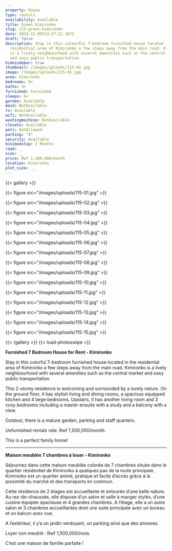```yaml
---
property: House
type: rentals
availability: Available
title: Green Kimironko
slug: 115-green-kimironko
date: 2019-12-09T13:27:22.167Z
draft: false
description: Stay in this colourful 7-bedroom furnished house located in the
  residential area of Kimironko a few steps away from the main road. Kimironko
  is a lively neighbourhood with several amenities such as the central market
  and easy public transportation.
hidesidebar: true
thumbnail: /images/uploads/115-01.jpg
image: /images/uploads/115-01.jpg
area: Kimironko
bedrooms: 6+
baths: 4+
furnished: Furnished
sleeps: 6+
garden: Available
maid: NotAvailable
tv: Available
wifi: NotAvailable
washingmachine: NotAvailable
closets: Available
pets: NotAllowed
parking: "4"
security: Available
minimumstay: 3 Months
road: __
size: __
price: Rwf 1,200,000/month
location: Kimironko
plot_size: __
---
```


{{< gallery >}}

{{< figure src="/images/uploads/115-01.jpg" >}}

{{< figure src="/images/uploads/115-02.jpg" >}}

{{< figure src="/images/uploads/115-03.jpg" >}}

{{< figure src="/images/uploads/115-04.jpg" >}}

{{< figure src="/images/uploads/115-05.jpg" >}}

{{< figure src="/images/uploads/115-06.jpg" >}}

{{< figure src="/images/uploads/115-07.jpg" >}}

{{< figure src="/images/uploads/115-08.jpg" >}}

{{< figure src="/images/uploads/115-09.jpg" >}}

{{< figure src="/images/uploads/115-10.jpg" >}}

{{< figure src="/images/uploads/115-11.jpg" >}}

{{< figure src="/images/uploads/115-12.jpg" >}}

{{< figure src="/images/uploads/115-13.jpg" >}}

{{< figure src="/images/uploads/115-14.jpg" >}}

{{< figure src="/images/uploads/115-15.jpg" >}}

{{< /gallery >}} {{< load-photoswipe >}}

**Furnished 7 Bedroom House for Rent - Kimironko**

Stay in this colorful 7-bedroom furnished house located in the residential area of Kimironko a few steps away from the main road. Kimironko is a lively neighbourhood with several amenities such as the central market and easy public transportation.

This 2-storey residence is welcoming and surrounded by a lovely nature. On the ground floor, it has stylish living and dining rooms, a spacious equipped kitchen and 4 large bedrooms. Upstairs, it has another living room and 3 cosy bedrooms including a master ensuite with a study and a balcony with a view.

Outdoor, there is a mature garden, parking and staff quarters.

Unfurnished rentals rate: Rwf 1,500,000/month.

This is a perfect family home!

---

**Maison meublée 7 chambres à louer - Kimironko**

Séjournez dans cette maison meublée colorée de 7 chambres située dans le quartier résidentiel de Kimironko à quelques pas de la route principale. Kimironko est un quartier animé, pratique et facile d’accès grâce à la proximité du marché et des transports en commun.

Cette résidence de 2 étages est accueillante et entourée d’une belle nature. Au rez-de-chaussée, elle dispose d’un salon et salle à manger stylés, d’une cuisine équipée spacieuse et 4 grandes chambres. A l’étage, elle a un autre salon et 3 chambres accueillantes dont une suite principale avec un bureau et un balcon avec vue.

A l’extérieur, il y’a un jardin verdoyant, un parking ainsi que des annexes.

Loyer non meublé : Rwf 1,500,000/mois.

C’est une maison de famille parfaite !
